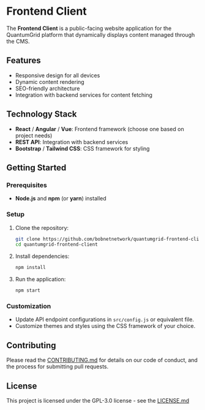 # Frontend Client

The **Frontend Client** is a public-facing website application for the QuantumGrid platform that dynamically displays content managed through the CMS.

## Features

- Responsive design for all devices
- Dynamic content rendering
- SEO-friendly architecture
- Integration with backend services for content fetching

## Technology Stack

- **React** / **Angular** / **Vue**: Frontend framework (choose one based on project needs)
- **REST API**: Integration with backend services
- **Bootstrap** / **Tailwind CSS**: CSS framework for styling

## Getting Started

### Prerequisites

- **Node.js** and **npm** (or **yarn**) installed

### Setup

1. Clone the repository:
    ```bash
    git clone https://github.com/bobnetnetwork/quantumgrid-frontend-client.git
    cd quantumgrid-frontend-client
    ```

2. Install dependencies:
    ```bash
    npm install
    ```

3. Run the application:
    ```bash
    npm start
    ```

### Customization

- Update API endpoint configurations in `src/config.js` or equivalent file.
- Customize themes and styles using the CSS framework of your choice.

## Contributing

Please read the [CONTRIBUTING.md](https://github.com/bobnetnetwork/quantumgrid/blob/main/CONTRIBUTING.md) for details on our code of conduct, and the process for submitting pull requests.

## License

This project is licensed under the GPL-3.0 license - see the [LICENSE.md](https://github.com/bobnetnetwork/quantumgrid/blob/main/LICENSE.md)
